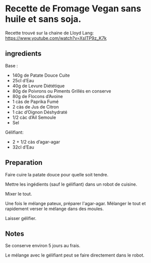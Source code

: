 # Recette de Fromage Vegan sans huile et sans soja.
Recette trouvé sur la chaine de Lloyd Lang:
https://www.youtube.com/watch?v=XsITP9z_K7k

## ingredients

Base :
- 140g de Patate Douce Cuite
- 25cl d’Eau
- 40g de Levure Diététique
- 80g de Poivrons ou Piments Grillés en conserve 
- 80g de Flocons d’Avoine
- 1 càs de Paprika Fumé
- 2 càs de Jus de Citron
- 1 càc d’Oignon Déshydraté
- 1/2 càc d’Ail Semoule
- Sel

Gélifiant:
- 2 + 1/2 càs d’agar-agar
- 32cl d’Eau 

## Preparation
Faire cuire la patate douce pour quelle soit tendre.

Mettre les ingédients (sauf le gélifiant) dans un robot de cuisine.

Mixer le tout.

Une fois le mélange pateux, préparer l'agar-agar. Mèlanger le tout et rapidement verser le mélange dans des moules.

Laisser gélifier.


## Notes
Se conserve environ 5 jours au frais.

Le mélange avec le gélifiant peut se faire directement dans le robot.
